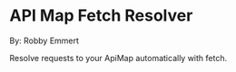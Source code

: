 # API Map Fetch Resolver
By: Robby Emmert

Resolve requests to your ApiMap automatically with fetch.
